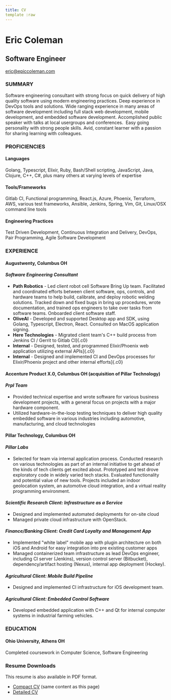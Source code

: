 ```yaml
---
title: CV
template :raw
---
```


# **Eric Coleman**

## **Software Engineer**

[eric@epiccoleman.com](mailto:eric@epiccoleman.com)

### **SUMMARY**

Software engineering consultant with strong focus on quick delivery of
high quality software using modern engineering practices. Deep
experience in DevOps tools and solutions. Wide ranging experience in
many areas of software development including full stack web development,
mobile development, and embedded software development. Accomplished
public speaker with talks at local usergroups and conferences.  Easy
going personality with strong people skills. Avid, constant learner with
a passion for sharing learning with colleagues.

### **PROFICIENCIES**

#### **Languages**
Golang, Typescript, Elixir, Ruby, Bash/Shell scripting, JavaScript, Java, Clojure, C++, C#, plus many others at varying levels of expertise

#### **Tools/Frameworks**
Gitlab CI, Functional programming, React.js, Azure, Phoenix, Terraform, AWS, various test frameworks, Ansible, Jenkins, Spring, Vim, Git, Linux/OSX command line tools

#### Engineering Practices
Test Driven Development, Continuous Integration and Delivery, DevOps, Pair Programming, Agile Software Development

### **EXPERIENCE**
#### **Augustwenty, Columbus OH**

#### _Software Engineering Consultant_

-   **Path Robotics** - Led client robot cell Software Bring Up
    team. Facilitated and coordinated efforts between client software,
    ops, controls, and hardware teams to help build, calibrate, and
    deploy robotic welding solutions. Tracked down and fixed bugs in
    bring up procedures, wrote documentation, and trained ops engineers
    to take over tasks from software teams. Onboarded client software
    staff.
-   **OliveAI** - Developed and supported Desktop app and SDK, using
    Golang, Typescript, Electron, React. Consulted on MacOS application
    signing.
-   **Here Technologies** - Migrated client
    team's C++ build process from Jenkins CI / Gerrit to Gitlab CI]{.c0}
-   **Internal** - Designed, tested, and programmed Elixir/Phoenix
    web application utilizing external APIs]{.c0}
-   **Internal** - Designed and implemented CI and DevOps processes
    for Elixir/Phoenix project and other internal efforts]{.c0}

#### **Accenture Product X.0, Columbus OH** (acquisition of Pillar Technology)
#### _Prpl Team_

-   Provided technical expertise and wrote software for various
    business development projects, with a general focus on projects with
    a major hardware component.
-   Utilized hardware-in-the-loop testing techniques to deliver high
    quality embedded software in various industries including
    automotive, manufacturing, and cloud technologies

#### **Pillar Technology, Columbus OH**

#### _Pillar Labs_

-   Selected for team via internal application process. Conducted
    research on various technologies as part of an internal initiative
    to get ahead of the kinds of tech clients get excited about.
    Prototyped and test drove exploratory code in widely varied tech
    stacks. Evaluated functionality and potential value of new tools.
    Projects included an indoor geolocation system, an automotive cloud
    integration, and a virtual reality programming environment.

#### _Scientific Research Client: Infrastructure as a Service_

-   Designed and implemented automated deployments for on-site cloud
-   Managed private cloud infrastructure with OpenStack.

#### _Finance/Banking Client: Credit Card Loyalty and Management App_
-   Implemented "white label" mobile app with plugin architecture on
    both iOS and Android for easy integration into pre existing customer
    apps
-   Managed containerized team infrastructure as lead DevOps engineer,
    including CI server (Jenkins), version control server (Bitbucket),
    dependency/artifact hosting (Nexus), internal app deployment
    (Hockey).

#### _Agricultural Client: Mobile Build Pipeline_
-   Designed and implemented CI infrastructure for iOS development
    team.

#### _Agricultural Client: Embedded Control Software_
-   Developed embedded application with C++ and Qt for internal
    computer systems in industrial farming vehicles.

### **EDUCATION**

#### **Ohio University, Athens OH**

Completed coursework in Computer Science, Software Engineering


### **Resume Downloads**

This resume is also available in PDF format.
- [Compact CV](/media/eric_coleman_cv.pdf) (same content as this page)
- [Detailed CV](/media/eric_coleman_cv_long.pdf)